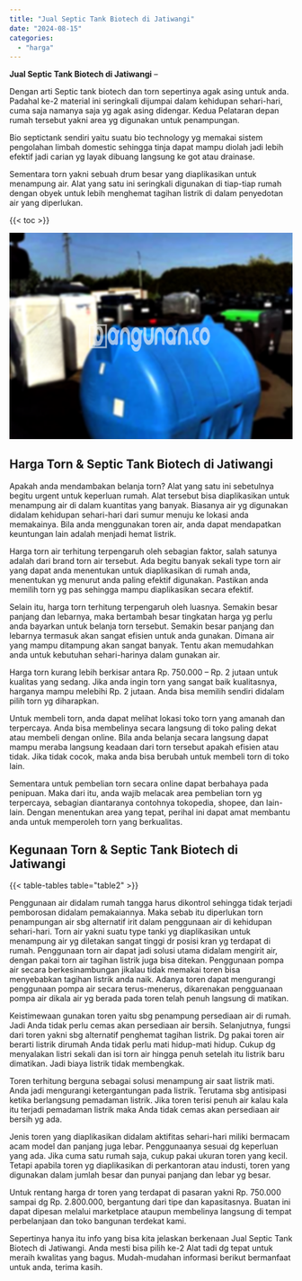 ```yaml
---
title: "Jual Septic Tank Biotech di Jatiwangi"
date: "2024-08-15"
categories: 
  - "harga"
---
```


**Jual Septic Tank Biotech di Jatiwangi** –

Dengan arti Septic tank biotech dan torn sepertinya agak asing untuk anda. Padahal ke-2 material ini seringkali dijumpai dalam kehidupan sehari-hari, cuma saja namanya saja yg agak asing didengar. Kedua Pelataran depan rumah tersebut yakni area yg digunakan untuk penampungan.

Bio septictank sendiri yaitu suatu bio technology yg memakai sistem pengolahan limbah domestic sehingga tinja dapat mampu diolah jadi lebih efektif jadi carian yg layak dibuang langsung ke got atau drainase.

Sementara torn yakni sebuah drum besar yang diaplikasikan untuk menampung air. Alat yang satu ini seringkali digunakan di tiap-tiap rumah dengan obyek untuk lebih menghemat tagihan listrik di dalam penyedotan air yang diperlukan.

{{< toc >}}

![Jual Septic Tank Biotech di Jatiwangi](/images/jual-bio-septictank-14.png)

## Harga Torn & Septic Tank Biotech di Jatiwangi

Apakah anda mendambakan belanja torn? Alat yang satu ini sebetulnya begitu urgent untuk keperluan rumah. Alat tersebut bisa diaplikasikan untuk menampung air di dalam kuantitas yang banyak. Biasanya air yg digunakan didalam kehidupan sehari-hari dari sumur menuju ke lokasi anda memakainya. Bila anda menggunakan toren air, anda dapat mendapatkan keuntungan lain adalah menjadi hemat listrik.

Harga torn air terhitung terpengaruh oleh sebagian faktor, salah satunya adalah dari brand torn air tersebut. Ada begitu banyak sekali type torn air yang dapat anda menentukan untuk diaplikasikan di rumah anda, menentukan yg menurut anda paling efektif digunakan. Pastikan anda memilih torn yg pas sehingga mampu diaplikasikan secara efektif.

Selain itu, harga torn terhitung terpengaruh oleh luasnya. Semakin besar panjang dan lebarnya, maka bertambah besar tingkatan harga yg perlu anda bayarkan untuk belanja torn tersebut. Semakin besar panjang dan lebarnya termasuk akan sangat efisien untuk anda gunakan. Dimana air yang mampu ditampung akan sangat banyak. Tentu akan memudahkan anda untuk kebutuhan sehari-harinya dalam gunakan air.

Harga torn kurang lebih berkisar antara Rp. 750.000 – Rp. 2 jutaan untuk kualitas yang sedang. Jika anda ingin torn yang sangat baik kualitasnya, harganya mampu melebihi Rp. 2 jutaan. Anda bisa memilih sendiri didalam pilih torn yg diharapkan.

Untuk membeli torn, anda dapat melihat lokasi toko torn yang amanah dan terpercaya. Anda bisa membelinya secara langsung di toko paling dekat atau membeli dengan online. Bila anda belanja secara langsung dapat mampu meraba langsung keadaan dari torn tersebut apakah efisien atau tidak. Jika tidak cocok, maka anda bisa berubah untuk membeli torn di toko lain.

Sementara untuk pembelian torn secara online dapat berbahaya pada penipuan. Maka dari itu, anda wajib melacak area pembelian torn yg terpercaya, sebagian diantaranya contohnya tokopedia, shopee, dan lain-lain. Dengan menentukan area yang tepat, perihal ini dapat amat membantu anda untuk memperoleh torn yang berkualitas.

## Kegunaan Torn & Septic Tank Biotech di Jatiwangi

{{< table-tables table="table2" >}}

Penggunaan air didalam rumah tangga harus dikontrol sehingga tidak terjadi pemborosan didalam pemakaiannya. Maka sebab itu diperlukan torn penampungan air sbg alternatif irit dalam penggunaan air di kehidupan sehari-hari. Torn air yakni suatu type tanki yg diaplikasikan untuk menampung air yg diletakan sangat tinggi dr posisi kran yg terdapat di rumah. Penggunaan torn air dapat jadi solusi utama didalam mengirit air, dengan pakai torn air tagihan listrik juga bisa ditekan. Penggunaan pompa air secara berkesinambungan jikalau tidak memakai toren bisa menyebabkan tagihan listrik anda naik. Adanya toren dapat mengurangi penggunaan pompa air secara terus-menerus, dikarenakan pengguanaan pompa air dikala air yg berada pada toren telah penuh langsung di matikan.

Keistimewaan gunakan toren yaitu sbg penampung persediaan air di rumah. Jadi Anda tidak perlu cemas akan persediaan air bersih. Selanjutnya, fungsi dari toren yakni sbg alternatif penghemat tagihan listrik. Dg pakai toren air berarti listrik dirumah Anda tidak perlu mati hidup-mati hidup. Cukup dg menyalakan listri sekali dan isi torn air hingga penuh setelah itu listrik baru dimatikan. Jadi biaya listrik tidak membengkak.

Toren terhitung berguna sebagai solusi menampung air saat listrik mati. Anda jadi mengurangi ketergantungan pada listrik. Terutama sbg antisipasi ketika berlangsung pemadaman listrik. Jika toren terisi penuh air kalau kala itu terjadi pemadaman listrik maka Anda tidak cemas akan persediaan air bersih yg ada.

Jenis toren yang diaplikasikan didalam aktifitas sehari-hari miliki bermacam acam model dan panjang juga lebar. Penggunaanya sesuai dg keperluan yang ada. Jika cuma satu rumah saja, cukup pakai ukuran toren yang kecil. Tetapi apabila toren yg diaplikasikan di perkantoran atau industi, toren yang digunakan dalam jumlah besar dan punyai panjang dan lebar yg besar.

Untuk rentang harga dr toren yang terdapat di pasaran yakni Rp. 750.000 sampai dg Rp. 2.800.000, bergantung dari tipe dan kapasitasnya. Buatan ini dapat dipesan melalui marketplace ataupun membelinya langsung di tempat perbelanjaan dan toko bangunan terdekat kami.

Sepertinya hanya itu info yang bisa kita jelaskan berkenaan Jual Septic Tank Biotech di Jatiwangi. Anda mesti bisa pilih ke-2 Alat tadi dg tepat untuk meraih kwalitas yang bagus. Mudah-mudahan informasi berikut bermanfaat untuk anda, terima kasih.
